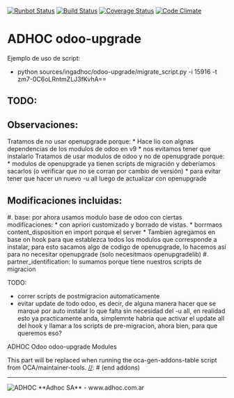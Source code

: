 [![Runbot Status](http://runbot.adhoc.com.ar/runbot/badge/flat/12/9.0.svg)](http://runbot.adhoc.com.ar/runbot/repo/github-com-ingadhoc-odoo-upgrade-12)
[![Build Status](https://travis-ci.org/ingadhoc/odoo-upgrade.svg?branch=9.0)](https://travis-ci.org/ingadhoc/odoo-upgrade)
[![Coverage Status](https://coveralls.io/repos/ingadhoc/odoo-upgrade/badge.png?branch=9.0)](https://coveralls.io/r/ingadhoc/odoo-upgrade?branch=9.0)
[![Code Climate](https://codeclimate.com/github/ingadhoc/odoo-upgrade/badges/gpa.svg)](https://codeclimate.com/github/ingadhoc/odoo-upgrade)

# ADHOC odoo-upgrade

Ejemplo de uso de script:
* python sources/ingadhoc/odoo-upgrade/migrate_script.py  -i 15916 -t zm7-0C6oLRntmZLJ3fKvhA==

## TODO:

## Observaciones:

Tratamos de no usar openupgrade porque:
     * Hace lio con algnas dependencias de los modulos de odoo en v9
     * nos evitamos tener que instalarlo
Tratamos de usar modulos de odoo y no de openupgrade porque:
    * modulos de openupgrade ya tienen scripts de migración y deberíamos sacarlos (o verificar que no se corran por cambio de versión) 
    * para evitar tener que hacer un nuevo -u all luego de actualizar con openupgrade

## Modificaciones incluidas:

#. base: por ahora usamos modulo base de odoo con ciertas modificaciones:
    * con apriori customizado y borrado de vistas.
    * borrmaos content_disposition en import porque el server 
    * Tambien agregamos en base on hook para que establezca todos los modulos que corresponde a instalar, para esto sacamos algo de codigo de openupgrade, lo hacemos así para no necesitar openupgrade (solo necesitmaos openupgradelib)
#. partner_identification: lo sumamos porque tiene nuestros scripts de migracion

TODO:
* correr scripts de postmigracion automaticamente
* evitar update de todo odoo, es decir, de alguna manera hacer que se marque por auto instalar lo que falta sin necesidad del -u all, en realidad esto ya practicamente anda, simplemnte habria que activar el update all del hook y llamar a los scripts de pre-migracion, ahora bien, para que queremos eso?

ADHOC Odoo odoo-upgrade Modules

[//]: # (addons)
This part will be replaced when running the oca-gen-addons-table script from OCA/maintainer-tools.
[//]: # (end addons)

----

<img alt="ADHOC" src="http://fotos.subefotos.com/83fed853c1e15a8023b86b2b22d6145bo.png" />
**Adhoc SA** - www.adhoc.com.ar
